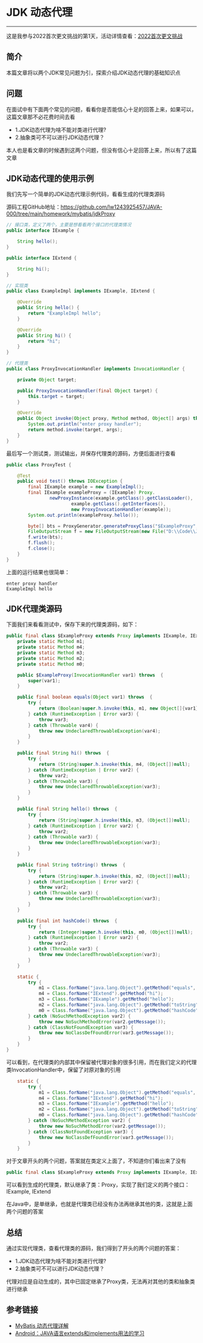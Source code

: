 # JDK 动态代理
***
这是我参与2022首次更文挑战的第1天，活动详情查看：[2022首次更文挑战](https://juejin.cn/post/7052884569032392740)

## 简介
本篇文章将以两个JDK常见问题为引，探索介绍JDK动态代理的基础知识点

## 问题
在面试中有下面两个常见的问题，看看你是否能信心十足的回答上来，如果可以，这篇文章那不必花费时间去看

- 1.JDK动态代理为啥不能对类进行代理?
- 2.抽象类可不可以进行JDK动态代理？

本人也是看文章的时候遇到这两个问题，但没有信心十足回答上来，所以有了这篇文章

## JDK动态代理的使用示例
我们先写一个简单的JDK动态代理示例代码，看看生成的代理类源码

源码工程GitHub地址：https://github.com/lw1243925457/JAVA-000/tree/main/homework/mybatis/jdkProxy

```java
// 接口类，定义了两个，主要是想看看两个接口的代理类情况
public interface IExample {

    String hello();
}

public interface IExtend {

    String hi();
}

// 实现类
public class ExampleImpl implements IExample, IExtend {

    @Override
    public String hello() {
        return "ExampleImpl hello";
    }

    @Override
    public String hi() {
        return "hi";
    }
}

// 代理类
public class ProxyInvocationHandler implements InvocationHandler {

    private Object target;

    public ProxyInvocationHandler(final Object target) {
        this.target = target;
    }

    @Override
    public Object invoke(Object proxy, Method method, Object[] args) throws Throwable {
        System.out.println("enter proxy handler");
        return method.invoke(target, args);
    }
}
```

最后写一个测试类，测试输出，并保存代理类的源码，方便后面进行查看

```java
public class ProxyTest {

    @Test
    public void test() throws IOException {
        final IExample example = new ExampleImpl();
        final IExample exampleProxy = (IExample) Proxy.
                newProxyInstance(example.getClass().getClassLoader(),
                        example.getClass().getInterfaces(),
                        new ProxyInvocationHandler(example));
        System.out.println(exampleProxy.hello());

        byte[] bts = ProxyGenerator.generateProxyClass("$ExampleProxy", example.getClass().getInterfaces());
        FileOutputStream f = new FileOutputStream(new File("D:\\Code\\Java\\self\\JAVA-000\\homework\\mybatis\\jdkProxy\\src\\main\\resources\\$GameProxy.class"));
        f.write(bts);
        f.flush();
        f.close();
    }
}
```

上面的运行结果也很简单：

```text
enter proxy handler
ExampleImpl hello
```

## JDK代理类源码
下面我们来看看测试中，保存下来的代理类源码，如下：

```java
public final class $ExampleProxy extends Proxy implements IExample, IExtend {
    private static Method m1;
    private static Method m4;
    private static Method m3;
    private static Method m2;
    private static Method m0;

    public $ExampleProxy(InvocationHandler var1) throws  {
        super(var1);
    }

    public final boolean equals(Object var1) throws  {
        try {
            return (Boolean)super.h.invoke(this, m1, new Object[]{var1});
        } catch (RuntimeException | Error var3) {
            throw var3;
        } catch (Throwable var4) {
            throw new UndeclaredThrowableException(var4);
        }
    }

    public final String hi() throws  {
        try {
            return (String)super.h.invoke(this, m4, (Object[])null);
        } catch (RuntimeException | Error var2) {
            throw var2;
        } catch (Throwable var3) {
            throw new UndeclaredThrowableException(var3);
        }
    }

    public final String hello() throws  {
        try {
            return (String)super.h.invoke(this, m3, (Object[])null);
        } catch (RuntimeException | Error var2) {
            throw var2;
        } catch (Throwable var3) {
            throw new UndeclaredThrowableException(var3);
        }
    }

    public final String toString() throws  {
        try {
            return (String)super.h.invoke(this, m2, (Object[])null);
        } catch (RuntimeException | Error var2) {
            throw var2;
        } catch (Throwable var3) {
            throw new UndeclaredThrowableException(var3);
        }
    }

    public final int hashCode() throws  {
        try {
            return (Integer)super.h.invoke(this, m0, (Object[])null);
        } catch (RuntimeException | Error var2) {
            throw var2;
        } catch (Throwable var3) {
            throw new UndeclaredThrowableException(var3);
        }
    }

    static {
        try {
            m1 = Class.forName("java.lang.Object").getMethod("equals", Class.forName("java.lang.Object"));
            m4 = Class.forName("IExtend").getMethod("hi");
            m3 = Class.forName("IExample").getMethod("hello");
            m2 = Class.forName("java.lang.Object").getMethod("toString");
            m0 = Class.forName("java.lang.Object").getMethod("hashCode");
        } catch (NoSuchMethodException var2) {
            throw new NoSuchMethodError(var2.getMessage());
        } catch (ClassNotFoundException var3) {
            throw new NoClassDefFoundError(var3.getMessage());
        }
    }
}
```

可以看到，在代理类的内部其中保留被代理对象的很多引用，而在我们定义的代理类InvocationHandler中，保留了对原对象的引用

```java
    static {
        try {
            m1 = Class.forName("java.lang.Object").getMethod("equals", Class.forName("java.lang.Object"));
            m4 = Class.forName("IExtend").getMethod("hi");
            m3 = Class.forName("IExample").getMethod("hello");
            m2 = Class.forName("java.lang.Object").getMethod("toString");
            m0 = Class.forName("java.lang.Object").getMethod("hashCode");
        } catch (NoSuchMethodException var2) {
            throw new NoSuchMethodError(var2.getMessage());
        } catch (ClassNotFoundException var3) {
            throw new NoClassDefFoundError(var3.getMessage());
        }
    }
```

对于文章开头的两个问题，答案就在类定义上面了，不知道你们看出来了没有

```java
public final class $ExampleProxy extends Proxy implements IExample, IExtend
```

可以看到生成的代理类，默认继承了类：Proxy，实现了我们定义的两个接口：IExample, IExtend

在Java中，是单继承，也就是代理类已经没有办法再继承其他的类，这就是上面两个问题的答案

## 总结
通过实现代理类，查看代理类的源码，我们得到了开头的两个问题的答案：

- 1.JDK动态代理为啥不能对类进行代理?
- 2.抽象类可不可以进行JDK动态代理？

代理对应是自动生成的，其中已固定继承了Proxy类，无法再对其他的类和抽象类进行继承

## 参考链接
- [MyBatis 动态代理详解](https://mp.weixin.qq.com/s/L2rYzOCl7pdEce1ztN0zDg)
- [Android：JAVA语言extends和implements用法的学习](https://blog.csdn.net/qq_37858386/article/details/79024000)